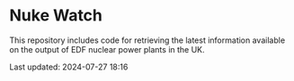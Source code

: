 # Nuke Watch

This repository includes code for retrieving the latest information available on the output of EDF nuclear power plants in the UK.

Last updated: 2024-07-27 18:16